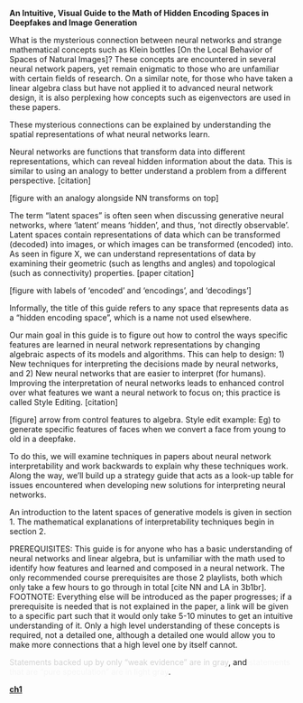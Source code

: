 **An Intuitive, Visual Guide to the Math of Hidden Encoding Spaces in Deepfakes and Image Generation**

What is the mysterious connection between neural networks and strange mathematical concepts such as Klein bottles [On the Local Behavior of Spaces of Natural Images]? These concepts are encountered in several neural network papers, yet remain enigmatic to those who are unfamiliar with certain fields of research. On a similar note, for those who have taken a linear algebra class but have not applied it to advanced neural network design, it is also perplexing how concepts such as eigenvectors are used in these papers.

These mysterious connections can be explained by understanding the spatial representations of what neural networks learn. 

Neural networks are functions that transform data into different representations, which can reveal hidden information about the data. This is similar to using an analogy to better understand a problem from a different perspective. [citation]

[figure with an analogy alongside NN transforms on top]

The term “latent spaces” is often seen when discussing generative neural networks, where ‘latent’ means ‘hidden’, and thus, ‘not directly observable’. Latent spaces contain representations of data which can be transformed (decoded) into images, or which images can be transformed (encoded) into. As seen in figure X, we can understand representations of data by examining their geometric (such as lengths and angles) and topological (such as connectivity) properties. [paper citation]

[figure with labels of ‘encoded’ and ‘encodings’, and ‘decodings’]

Informally, the title of this guide refers to any space that represents data as a “hidden encoding space”, which is a name not used elsewhere.

Our main goal in this guide is to figure out how to control the ways specific features are learned in neural network representations by changing algebraic aspects of its models and algorithms. This can help to design: 1) New techniques for interpreting the decisions made by neural networks, and 2) New neural networks that are easier to interpret (for humans). Improving the interpretation of neural networks leads to enhanced control over what features we want a neural network to focus on; this practice is called Style Editing. [citation]

[figure] arrow from control features to algebra. Style edit example: Eg) to generate specific features of faces when we convert a face from young to old in a deepfake.

To do this, we will examine techniques in papers about neural network interpretability and work backwards to explain why these techniques work. Along the way, we’ll build up a strategy guide that acts as a look-up table for issues encountered when developing new solutions for interpreting neural networks.

An introduction to the latent spaces of generative models is given in section 1. The mathematical explanations of interpretability techniques begin in section 2.

PREREQUISITES: This guide is for anyone who has a basic understanding of neural networks and linear algebra, but is unfamiliar with the math used to identify how features and learned and composed in a neural network. The only recommended course prerequisites are those 2 playlists, both which only take a few hours to go through in total [cite NN and LA in 3b1br].
FOOTNOTE: Everything else will be introduced as the paper progresses; if a prerequisite is needed that is not explained in the paper, a link will be given to a specific part such that it would only take 5-10 minutes to get an intuitive understanding of it. Only a high level understanding of these concepts is required, not a detailed one, although a detailed one would allow you to make more connections that a high level one by itself cannot.

<span style="color:lightgray">Statements backed up by only “weak evidence” are in gray</span>, and <span style="color:whitesmoke">statements that are “pure speculation” are in light gray</span>.

**[ch1](ch1.md)**


<!---
<span style="color:lghtgray">
</span>
-->